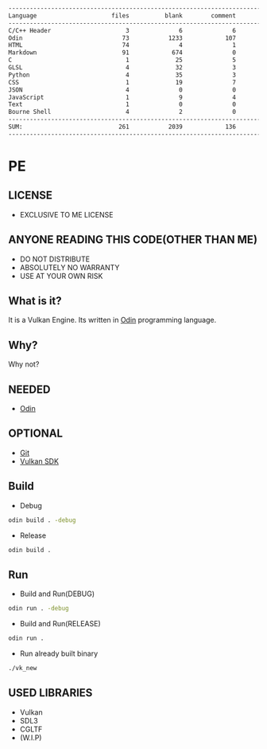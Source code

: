 ```txt
-------------------------------------------------------------------------------
Language                     files          blank        comment           code
-------------------------------------------------------------------------------
C/C++ Header                     3              6              6           6150
Odin                            73           1233            107           6052
HTML                            74              4              1           2309
Markdown                        91            674              0           1792
C                                1             25              5            122
GLSL                             4             32              3            111
Python                           4             35              3            109
CSS                              1             19              7             96
JSON                             4              0              0             73
JavaScript                       1              9              4             32
Text                             1              0              0             19
Bourne Shell                     4              2              0              6
-------------------------------------------------------------------------------
SUM:                           261           2039            136          16871
-------------------------------------------------------------------------------
```

# PE
## LICENSE
- EXCLUSIVE TO ME LICENSE

## ANYONE READING THIS CODE(OTHER THAN ME)
- DO NOT DISTRIBUTE
- ABSOLUTELY NO WARRANTY
- USE AT YOUR OWN RISK

## What is it?
It is a Vulkan Engine.
Its written in [Odin](https://github.com/odin-lang/Odin) programming language.

## Why?
Why not?

## NEEDED
- [Odin](https://github.com/odin-lang/Odin)

## OPTIONAL
- [Git](https://git-scm.com/)
- [Vulkan SDK](https://vulkan.lunarg.com/)

## Build
- Debug
```bash
odin build . -debug
```

- Release
```bash
odin build .
```


## Run
- Build and Run(DEBUG)
```bash
odin run . -debug
```

- Build and Run(RELEASE)
```bash
odin run .
```

- Run already built binary
```bash
./vk_new
```

## USED LIBRARIES
- Vulkan
- SDL3
- CGLTF
- (W.I.P)


